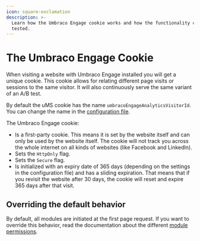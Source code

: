 ```yaml
---
icon: square-exclamation
description: >-
  Learn how the Umbraco Engage cookie works and how the functionality can be
  tested.
---
```


# The Umbraco Engage Cookie

When visiting a website with Umbraco Engage installed you will get a unique cookie. This cookie allows for relating different page visits or sessions to the same visitor. It will also continuously serve the same variant of an A/B test.

By default the uMS cookie has the name `umbracoEngageAnalyticsVisitorId`. You can change the name in the [configuration file](../../settings/configuration-options-2-x/).

The Umbraco Engage cookie:

* Is a first-party cookie. This means it is set by the website itself and can only be used by the website itself. The cookie will not track you across the whole internet on all kinds of websites (like Facebook and LinkedIn).
* Sets the `HttpOnly` flag.
* Sets the `Secure` flag.
* Is initialized with an expiry date of 365 days (depending on the settings in the configuration file) and has a sliding expiration. That means that if you revisit the website after 30 days, the cookie will reset and expire 365 days after that visit.

## Overriding the default behavior

By default, all modules are initiated at the first page request. If you want to override this behavior, read the documentation about the different [module permissions](module-permissions.md).
